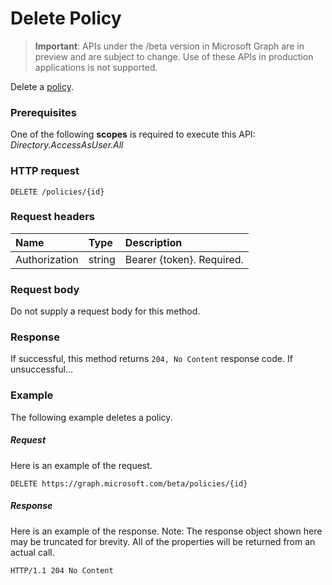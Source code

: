 # Delete Policy

> **Important**: APIs under the /beta version in Microsoft Graph are in preview and are subject to change. Use of these APIs in production applications is not supported.

Delete a [policy](../resources/policy.md).

### Prerequisites
One of the following **scopes** is required to execute this API:
*Directory.AccessAsUser.All*

### HTTP request

```http
DELETE /policies/{id}
```
### Request headers
| Name       | Type | Description|
|:---------------|:--------|:----------|
| Authorization  | string  | Bearer {token}. Required. |

### Request body
Do not supply a request body for this method.

### Response
If successful, this method returns `204, No Content` response code. If unsuccessful...

### Example
The following example deletes a policy.

##### Request
Here is an example of the request.

```http
DELETE https://graph.microsoft.com/beta/policies/{id}
```

##### Response
Here is an example of the response. Note: The response object shown here may be truncated for brevity. All of the properties will be returned from an actual call.

```http
HTTP/1.1 204 No Content
```
